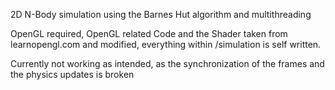 2D N-Body simulation using the Barnes Hut algorithm and multithreading

OpenGL required, OpenGL related Code and the Shader taken from learnopengl.com and modified, everything within /simulation is self written.

Currently not working as intended, as the synchronization of the frames and the physics updates is broken
